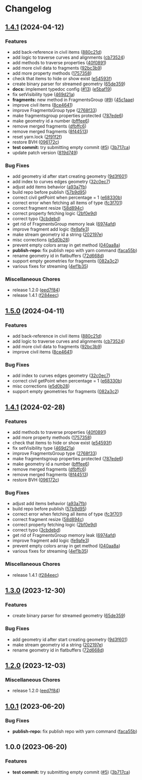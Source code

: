 # Changelog

## [1.4.1](https://github.com/ehtick/fragment/compare/v1.5.0...v1.4.1) (2024-04-12)


### Features

* add back-reference in civil items ([880c21d](https://github.com/ehtick/fragment/commit/880c21dda216a3d95d6c86818fb577736277bcdd))
* add logic to traverse curves and alignments ([cb73524](https://github.com/ehtick/fragment/commit/cb73524816ceadb0629ba001c4ffb326ce54428b))
* add methods to traverse properties ([40f0891](https://github.com/ehtick/fragment/commit/40f0891fd963153607cc09cde530f413469f3873))
* add more civil data to fragments ([92bc3b9](https://github.com/ehtick/fragment/commit/92bc3b931713b3e782d1f5c38dde1c9cf89b560e))
* add more property methods ([1757358](https://github.com/ehtick/fragment/commit/1757358dc17c3e180ea245c470ab487c775dfbb7))
* check that items to hide or show exist ([e54593f](https://github.com/ehtick/fragment/commit/e54593fb7075724c319c904f517371d07652e838))
* create binary parser for streamed geometry ([65de359](https://github.com/ehtick/fragment/commit/65de3590e7992434de5a5725305b571c8e7b787c))
* **docs:** implement typedoc config ([#13](https://github.com/ehtick/fragment/issues/13)) ([e5baf19](https://github.com/ehtick/fragment/commit/e5baf19bd1a70476eb9353c6e050ee49abda6807))
* fix setVisibility type ([469d21a](https://github.com/ehtick/fragment/commit/469d21ab6475b3b474ad51fe85816524988d9737))
* **fragments:** new method in FragmentsGroup ([#9](https://github.com/ehtick/fragment/issues/9)) ([45c1aae](https://github.com/ehtick/fragment/commit/45c1aae18f7f2093feb765a99a51bf792292a60c))
* improve civil items ([8ce4641](https://github.com/ehtick/fragment/commit/8ce46412aaea3588236ad28f818f6e87ea1f83d9))
* improve FragmentsGroup type ([2768f33](https://github.com/ehtick/fragment/commit/2768f33e4f880f3b6fcfaca653f04ce0cb9b20f2))
* make fragmentsgroup properties protected ([787ede6](https://github.com/ehtick/fragment/commit/787ede6c3cb5089078609f96fb3ac963f402cebf))
* make geometry id a number ([bfffee6](https://github.com/ehtick/fragment/commit/bfffee6d56b41ab2ae31f2beab0936af818684bb))
* remove merged fragments ([dfbffc6](https://github.com/ehtick/fragment/commit/dfbffc6c7d470eb4e5f35ba6439475cfca78737e))
* remove merged fragments ([8f44513](https://github.com/ehtick/fragment/commit/8f445132ad751452c1bb1f1932573d7f4f6a35f3))
* reset yarn.lock ([2f91f2f](https://github.com/ehtick/fragment/commit/2f91f2f109298c3344a095e0c65b83ba77493c95))
* restore BVH ([096172c](https://github.com/ehtick/fragment/commit/096172cd894a6121f9b0b78c263611be910ceff1))
* **test commit:** try submitting empty commit ([#5](https://github.com/ehtick/fragment/issues/5)) ([3b717ca](https://github.com/ehtick/fragment/commit/3b717caa4bae77c39cef44a4ab4230ca819ffeeb))
* update patch version ([819d749](https://github.com/ehtick/fragment/commit/819d749aea0dc8a0abe68809bc9c3f0f80d29f5e))


### Bug Fixes

* add geometry id after start creating geometry ([9d3f601](https://github.com/ehtick/fragment/commit/9d3f6011150970f97559f2ba6925df31a1bb2973))
* add index to curves edges geometry ([32c0ec7](https://github.com/ehtick/fragment/commit/32c0ec70c8f8f9d9aea6dd7c4880091d62154d7b))
* adjust add items behavior ([a93a7fb](https://github.com/ehtick/fragment/commit/a93a7fb85dd499db8f6c3b1c9622d8c05cd0a631))
* build repo before publish ([57b9d95](https://github.com/ehtick/fragment/commit/57b9d95296d0ba28aee1fa441b350b8f85daa72c))
* correct civil getPoint when percentage = 1 ([e68330b](https://github.com/ehtick/fragment/commit/e68330bf133e45114ba29b62fda68879866d3809))
* correct error when fetching all items of type ([fc3f701](https://github.com/ehtick/fragment/commit/fc3f7016798feb3c6b98d05350806543ecec6a23))
* correct fragment resize ([58d894c](https://github.com/ehtick/fragment/commit/58d894c36241399ccb6f2e835101818ea78d8aa2))
* correct property fetching logic ([2bf0e9d](https://github.com/ehtick/fragment/commit/2bf0e9daac98176c3b3153b413993096070b2e51))
* correct typo ([3cbdebd](https://github.com/ehtick/fragment/commit/3cbdebd1055eabfd8e4d20897bbef599df6a5fd0))
* get rid of FragmentsGroup memory leak ([6974afd](https://github.com/ehtick/fragment/commit/6974afd444e0b6f4391725939aad53f4645bf25d))
* improve fragment add logic ([fe9afe3](https://github.com/ehtick/fragment/commit/fe9afe3d75f4af233a6dd0f3816312bb28a4c636))
* make stream geometry id a string ([202197e](https://github.com/ehtick/fragment/commit/202197e1328220020a18a7429295d9517eefd39f))
* misc corrections ([e5d0b28](https://github.com/ehtick/fragment/commit/e5d0b28a921de5c5c2b117b021c93691e70868c4))
* prevent empty colors array in get method ([040aa8a](https://github.com/ehtick/fragment/commit/040aa8af34de99f8d516ddcba869858f2a044fd9))
* **publish-repo:** fix publish repo with yarn command ([faca55b](https://github.com/ehtick/fragment/commit/faca55bcf7b0ae4da85664edcc8b681a1bd71f69))
* rename geometry id in flatbuffers ([72d668d](https://github.com/ehtick/fragment/commit/72d668d6cec02b4e9d9e860ad5af4266378e3172))
* support empty geometries for fragments ([082a3c2](https://github.com/ehtick/fragment/commit/082a3c2ed1515fc63c238fcf637a70ea9f2c2cbd))
* various fixes for streaming ([4ef1b35](https://github.com/ehtick/fragment/commit/4ef1b3502570d32d7cc94000effcf4393d263806))


### Miscellaneous Chores

* release 1.2.0 ([eed7f84](https://github.com/ehtick/fragment/commit/eed7f8466ddf641e13b20824e4af0bc3914c2193))
* release 1.4.1 ([f284eec](https://github.com/ehtick/fragment/commit/f284eec3972d60d54712b588b927019f3beeafad))

## [1.5.0](https://github.com/ThatOpen/engine_fragment/compare/v1.4.1...v1.5.0) (2024-04-11)


### Features

* add back-reference in civil items ([880c21d](https://github.com/ThatOpen/engine_fragment/commit/880c21dda216a3d95d6c86818fb577736277bcdd))
* add logic to traverse curves and alignments ([cb73524](https://github.com/ThatOpen/engine_fragment/commit/cb73524816ceadb0629ba001c4ffb326ce54428b))
* add more civil data to fragments ([92bc3b9](https://github.com/ThatOpen/engine_fragment/commit/92bc3b931713b3e782d1f5c38dde1c9cf89b560e))
* improve civil items ([8ce4641](https://github.com/ThatOpen/engine_fragment/commit/8ce46412aaea3588236ad28f818f6e87ea1f83d9))


### Bug Fixes

* add index to curves edges geometry ([32c0ec7](https://github.com/ThatOpen/engine_fragment/commit/32c0ec70c8f8f9d9aea6dd7c4880091d62154d7b))
* correct civil getPoint when percentage = 1 ([e68330b](https://github.com/ThatOpen/engine_fragment/commit/e68330bf133e45114ba29b62fda68879866d3809))
* misc corrections ([e5d0b28](https://github.com/ThatOpen/engine_fragment/commit/e5d0b28a921de5c5c2b117b021c93691e70868c4))
* support empty geometries for fragments ([082a3c2](https://github.com/ThatOpen/engine_fragment/commit/082a3c2ed1515fc63c238fcf637a70ea9f2c2cbd))

## [1.4.1](https://github.com/ThatOpen/engine_fragment/compare/v1.3.0...v1.4.1) (2024-02-28)


### Features

* add methods to traverse properties ([40f0891](https://github.com/ThatOpen/engine_fragment/commit/40f0891fd963153607cc09cde530f413469f3873))
* add more property methods ([1757358](https://github.com/ThatOpen/engine_fragment/commit/1757358dc17c3e180ea245c470ab487c775dfbb7))
* check that items to hide or show exist ([e54593f](https://github.com/ThatOpen/engine_fragment/commit/e54593fb7075724c319c904f517371d07652e838))
* fix setVisibility type ([469d21a](https://github.com/ThatOpen/engine_fragment/commit/469d21ab6475b3b474ad51fe85816524988d9737))
* improve FragmentsGroup type ([2768f33](https://github.com/ThatOpen/engine_fragment/commit/2768f33e4f880f3b6fcfaca653f04ce0cb9b20f2))
* make fragmentsgroup properties protected ([787ede6](https://github.com/ThatOpen/engine_fragment/commit/787ede6c3cb5089078609f96fb3ac963f402cebf))
* make geometry id a number ([bfffee6](https://github.com/ThatOpen/engine_fragment/commit/bfffee6d56b41ab2ae31f2beab0936af818684bb))
* remove merged fragments ([dfbffc6](https://github.com/ThatOpen/engine_fragment/commit/dfbffc6c7d470eb4e5f35ba6439475cfca78737e))
* remove merged fragments ([8f44513](https://github.com/ThatOpen/engine_fragment/commit/8f445132ad751452c1bb1f1932573d7f4f6a35f3))
* restore BVH ([096172c](https://github.com/ThatOpen/engine_fragment/commit/096172cd894a6121f9b0b78c263611be910ceff1))


### Bug Fixes

* adjust add items behavior ([a93a7fb](https://github.com/ThatOpen/engine_fragment/commit/a93a7fb85dd499db8f6c3b1c9622d8c05cd0a631))
* build repo before publish ([57b9d95](https://github.com/ThatOpen/engine_fragment/commit/57b9d95296d0ba28aee1fa441b350b8f85daa72c))
* correct error when fetching all items of type ([fc3f701](https://github.com/ThatOpen/engine_fragment/commit/fc3f7016798feb3c6b98d05350806543ecec6a23))
* correct fragment resize ([58d894c](https://github.com/ThatOpen/engine_fragment/commit/58d894c36241399ccb6f2e835101818ea78d8aa2))
* correct property fetching logic ([2bf0e9d](https://github.com/ThatOpen/engine_fragment/commit/2bf0e9daac98176c3b3153b413993096070b2e51))
* correct typo ([3cbdebd](https://github.com/ThatOpen/engine_fragment/commit/3cbdebd1055eabfd8e4d20897bbef599df6a5fd0))
* get rid of FragmentsGroup memory leak ([6974afd](https://github.com/ThatOpen/engine_fragment/commit/6974afd444e0b6f4391725939aad53f4645bf25d))
* improve fragment add logic ([fe9afe3](https://github.com/ThatOpen/engine_fragment/commit/fe9afe3d75f4af233a6dd0f3816312bb28a4c636))
* prevent empty colors array in get method ([040aa8a](https://github.com/ThatOpen/engine_fragment/commit/040aa8af34de99f8d516ddcba869858f2a044fd9))
* various fixes for streaming ([4ef1b35](https://github.com/ThatOpen/engine_fragment/commit/4ef1b3502570d32d7cc94000effcf4393d263806))


### Miscellaneous Chores

* release 1.4.1 ([f284eec](https://github.com/ThatOpen/engine_fragment/commit/f284eec3972d60d54712b588b927019f3beeafad))

## [1.3.0](https://github.com/ThatOpen/engine_fragment/compare/v1.2.0...v1.3.0) (2023-12-30)


### Features

* create binary parser for streamed geometry ([65de359](https://github.com/ThatOpen/engine_fragment/commit/65de3590e7992434de5a5725305b571c8e7b787c))


### Bug Fixes

* add geometry id after start creating geometry ([9d3f601](https://github.com/ThatOpen/engine_fragment/commit/9d3f6011150970f97559f2ba6925df31a1bb2973))
* make stream geometry id a string ([202197e](https://github.com/ThatOpen/engine_fragment/commit/202197e1328220020a18a7429295d9517eefd39f))
* rename geometry id in flatbuffers ([72d668d](https://github.com/ThatOpen/engine_fragment/commit/72d668d6cec02b4e9d9e860ad5af4266378e3172))

## [1.2.0](https://github.com/ThatOpen/engine_fragment/compare/v1.1.2...v1.2.0) (2023-12-03)


### Miscellaneous Chores

* release 1.2.0 ([eed7f84](https://github.com/ThatOpen/engine_fragment/commit/eed7f8466ddf641e13b20824e4af0bc3914c2193))

## [1.0.1](https://github.com/ThatOpen/engine_fragment/compare/v1.0.0...v1.0.1) (2023-06-20)


### Bug Fixes

* **publish-repo:** fix publish repo with yarn command ([faca55b](https://github.com/ThatOpen/engine_fragment/commit/faca55bcf7b0ae4da85664edcc8b681a1bd71f69))

## 1.0.0 (2023-06-20)


### Features

* **test commit:** try submitting empty commit ([#5](https://github.com/ThatOpen/engine_fragment/issues/5)) ([3b717ca](https://github.com/ThatOpen/engine_fragment/commit/3b717caa4bae77c39cef44a4ab4230ca819ffeeb))
